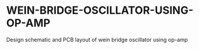# WEIN-BRIDGE-OSCILLATOR-USING-OP-AMP
Design schematic and PCB layout of wein bridge oscillator using op-amp

